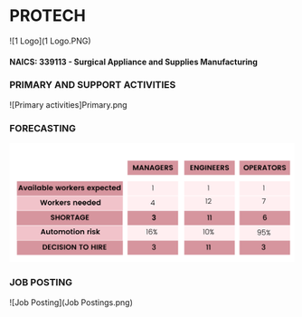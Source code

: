 # PROTECH #
![1 Logo](1 Logo.PNG)
#### NAICS: 339113 - Surgical Appliance and Supplies Manufacturing ####
### PRIMARY AND SUPPORT ACTIVITIES ###
![Primary activities]Primary.png

### FORECASTING ###
![Forecasting](Forecasting.png)

### JOB POSTING ###
![Job Posting](Job Postings.png)





